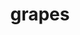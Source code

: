 ---
layout: food&drink
title: grapes
emoji: grapes
permalink: 🍇.html
image: assets/img/3moji/grapes.png
---